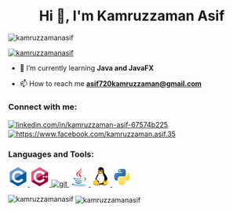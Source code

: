 <h1 align="center">Hi 👋, I'm Kamruzzaman Asif</h1>
<p align="left"> <img src="https://komarev.com/ghpvc/?username=kamruzzamanasif&label=Profile%20views&color=0e75b6&style=flat" alt="kamruzzamanasif" /> </p>

<p align="left"> <a href="https://github.com/ryo-ma/github-profile-trophy"><img src="https://github-profile-trophy.vercel.app/?username=kamruzzamanasif" alt="kamruzzamanasif" /></a> </p>

- 🌱 I’m currently learning **Java and JavaFX**

- 📫 How to reach me **asif720kamruzzaman@gmail.com**

<h3 align="left">Connect with me:</h3>
<p align="left">
<a href="https://linkedin.com/in/linkedin.com/in/kamruzzaman-asif-67574b225" target="blank"><img align="center" src="https://raw.githubusercontent.com/rahuldkjain/github-profile-readme-generator/master/src/images/icons/Social/linked-in-alt.svg" alt="linkedin.com/in/kamruzzaman-asif-67574b225" height="30" width="40" /></a>
<a href="https://fb.com/https://www.facebook.com/kamruzzaman.asif.35" target="blank"><img align="center" src="https://raw.githubusercontent.com/rahuldkjain/github-profile-readme-generator/master/src/images/icons/Social/facebook.svg" alt="https://www.facebook.com/kamruzzaman.asif.35" height="30" width="40" /></a>
</p>

<h3 align="left">Languages and Tools:</h3>
<p align="left"> <a href="https://www.cprogramming.com/" target="_blank" rel="noreferrer"> <img src="https://raw.githubusercontent.com/devicons/devicon/master/icons/c/c-original.svg" alt="c" width="40" height="40"/> </a> <a href="https://www.w3schools.com/cpp/" target="_blank" rel="noreferrer"> <img src="https://raw.githubusercontent.com/devicons/devicon/master/icons/cplusplus/cplusplus-original.svg" alt="cplusplus" width="40" height="40"/> </a> <a href="https://git-scm.com/" target="_blank" rel="noreferrer"> <img src="https://www.vectorlogo.zone/logos/git-scm/git-scm-icon.svg" alt="git" width="40" height="40"/> </a> <a href="https://www.java.com" target="_blank" rel="noreferrer"> <img src="https://raw.githubusercontent.com/devicons/devicon/master/icons/java/java-original.svg" alt="java" width="40" height="40"/> </a> <a href="https://www.linux.org/" target="_blank" rel="noreferrer"> <img src="https://raw.githubusercontent.com/devicons/devicon/master/icons/linux/linux-original.svg" alt="linux" width="40" height="40"/> </a> <a href="https://www.python.org" target="_blank" rel="noreferrer"> <img src="https://raw.githubusercontent.com/devicons/devicon/master/icons/python/python-original.svg" alt="python" width="40" height="40"/> </a> </p>

<p><img align="left" src="https://github-readme-stats.vercel.app/api/top-langs?username=kamruzzamanasif&show_icons=true&locale=en&layout=compact" alt="kamruzzamanasif" /></p>

<p>&nbsp;<img align="center" src="https://github-readme-stats.vercel.app/api?username=kamruzzamanasif&show_icons=true&locale=en" alt="kamruzzamanasif" /></p>

